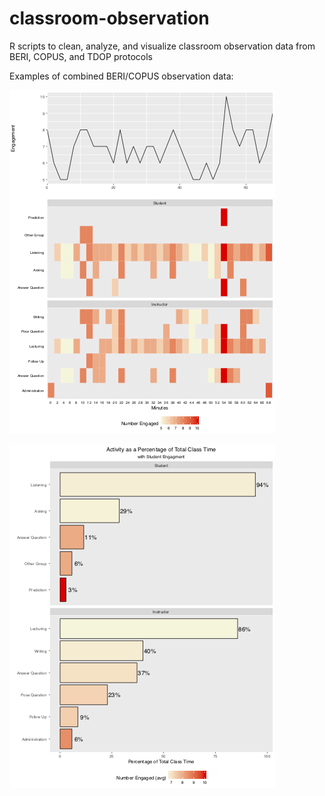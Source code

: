 # classroom-observation
R scripts to clean, analyze, and visualize classroom observation data from BERI, COPUS, and TDOP protocols


Examples of combined BERI/COPUS observation data:


![class timecourse](https://github.com/jmfoster/classroom-observation/blob/master/class_timecourse.png)

![class_activites_by_time](https://github.com/jmfoster/classroom-observation/blob/master/class_activites_by_time.png)
